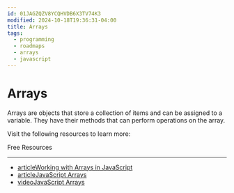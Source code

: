 ```yaml
---
id: 01JAGZQZV8YCQHVDB6X3TV74K3
modified: 2024-10-18T19:36:31-04:00
title: Arrays
tags:
  - programming
  - roadmaps
  - arrays
  - javascript
---
```

# Arrays

Arrays are objects that store a collection of items and can be assigned to a variable. They have their methods that can perform operations on the array.

Visit the following resources to learn more:

Free Resources

---

- [articleWorking with Arrays in JavaScript](https://javascript.info/array)
- [articleJavaScript Arrays](https://developer.mozilla.org/en-US/docs/Web/JavaScript/Reference/Global_Objects/Array)
- [videoJavaScript Arrays](https://www.youtube.com/watch?v=oigfaZ5ApsM)